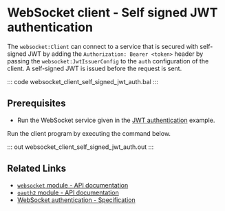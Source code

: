 # WebSocket client - Self signed JWT authentication

The `websocket:Client` can connect to a service that is secured with self-signed JWT by adding the `Authorization: Bearer <token>` header by passing the `websocket:JwtIssuerConfig` to the `auth` configuration of the client. A self-signed JWT is issued before the request is sent.

::: code websocket_client_self_signed_jwt_auth.bal :::

## Prerequisites
- Run the WebSocket service given in the [JWT authentication](/learn/by-example/websocket-service-jwt-auth/) example.

Run the client program by executing the command below.

::: out websocket_client_self_signed_jwt_auth.out :::

## Related Links
- [`websocket` module - API documentation](https://lib.ballerina.io/ballerina/websocket/latest)
- [`oauth2` module - API documentation](https://lib.ballerina.io/ballerina/oauth2/latest/)
- [WebSocket authentication - Specification](/spec/websocket/#52-authentication-and-authorization)
